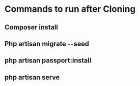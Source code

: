 # Commands to run after Cloning
## Composer install
## Php artisan migrate --seed
## php artisan passport:install
## php artisan serve
